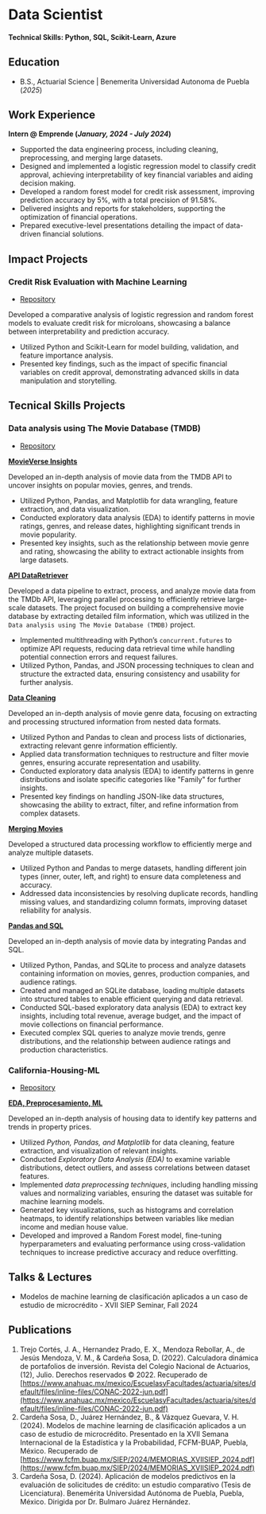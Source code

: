 # Data Scientist

#### Technical Skills: Python, SQL, Scikit-Learn, Azure

## Education
- B.S., Actuarial Science | Benemerita Universidad Autonoma de Puebla (_2025_)
  
## Work Experience
**Intern @ Emprende (_January, 2024 - July 2024_)**  
  
- Supported the data engineering process, including cleaning, preprocessing, and merging large datasets.
- Designed and implemented a logistic regression model to classify credit approval, achieving interpretability of key financial variables and aiding decision making.  
- Developed a random forest model for credit risk assessment, improving prediction accuracy by 5%, with a total precision of 91.58%.  
- Delivered insights and reports for stakeholders, supporting the optimization of financial operations. 
- Prepared executive-level presentations detailing the impact of data-driven financial solutions.

## Impact Projects
### Credit Risk Evaluation with Machine Learning  

- [Repository](https://github.com/PrepaidL7/Credit-Classification-Models)

Developed a comparative analysis of logistic regression and random forest models to evaluate credit risk for microloans, showcasing a balance between interpretability and prediction accuracy.  
- Utilized Python and Scikit-Learn for model building, validation, and feature importance analysis.  
- Presented key findings, such as the impact of specific financial variables on credit approval, demonstrating advanced skills in data manipulation and storytelling.  

## Tecnical Skills Projects
### Data analysis using The Movie Database (TMDB) 

- [Repository](https://github.com/PrepaidL7/TMDB-MovieInsights)

__[MovieVerse Insights](https://github.com/PrepaidL7/TMDB-MovieInsights/blob/main/Project_01_MovieVerse_Insights.ipynb)__

Developed an in-depth analysis of movie data from the TMDB API to uncover insights on popular movies, genres, and trends.

- Utilized Python, Pandas, and Matplotlib for data wrangling, feature extraction, and data visualization.
- Conducted exploratory data analysis (EDA) to identify patterns in movie ratings, genres, and release dates, highlighting significant trends in movie popularity.
- Presented key insights, such as the relationship between movie genre and rating, showcasing the ability to extract actionable insights from large datasets.

__[API DataRetriever](https://github.com/PrepaidL7/TMDB-MovieInsights/blob/main/Project_01_API_DataRetriever.ipynb)__

Developed a data pipeline to extract, process, and analyze movie data from the TMDb API, leveraging parallel processing to efficiently retrieve large-scale datasets. The project focused on building a comprehensive movie database by extracting detailed film information, which was utilized in the ``Data analysis using The Movie Database (TMDB)`` project.

- Implemented multithreading with Python’s `concurrent.futures` to optimize API requests, reducing data retrieval time while handling potential connection errors and request failures.  
- Utilized Python, Pandas, and JSON processing techniques to clean and structure the extracted data, ensuring consistency and usability for further analysis.  

__[Data Cleaning](https://github.com/PrepaidL7/TMDB-MovieInsights/blob/main/Project_01_DataCleaning.ipynb)__

Developed an in-depth analysis of movie genre data, focusing on extracting and processing structured information from nested data formats.

- Utilized Python and Pandas to clean and process lists of dictionaries, extracting relevant genre information efficiently.
- Applied data transformation techniques to restructure and filter movie genres, ensuring accurate representation and usability.
- Conducted exploratory data analysis (EDA) to identify patterns in genre distributions and isolate specific categories like "Family" for further insights.
- Presented key findings on handling JSON-like data structures, showcasing the ability to extract, filter, and refine information from complex datasets.

__[Merging Movies](https://github.com/PrepaidL7/TMDB-MovieInsights/blob/main/Project_01_Merging_Movies.ipynb)__

Developed a structured data processing workflow to efficiently merge and analyze multiple datasets. 

- Utilized Python and Pandas to merge datasets, handling different join types (inner, outer, left, and right) to ensure data completeness and accuracy.
- Addressed data inconsistencies by resolving duplicate records, handling missing values, and standardizing column formats, improving dataset reliability for analysis.

__[Pandas and SQL](https://github.com/PrepaidL7/TMDB-MovieInsights/blob/main/Project_01_Pandas%26SQL.ipynb)__

Developed an in-depth analysis of movie data by integrating Pandas and SQL.

- Utilized Python, Pandas, and SQLite to process and analyze datasets containing information on movies, genres, production companies, and audience ratings.
- Created and managed an SQLite database, loading multiple datasets into structured tables to enable efficient querying and data retrieval.
- Conducted SQL-based exploratory data analysis (EDA) to extract key insights, including total revenue, average budget, and the impact of movie collections on financial performance.
- Executed complex SQL queries to analyze movie trends, genre distributions, and the relationship between audience ratings and production characteristics.

### California-Housing-ML 

- [Repository](https://github.com/PrepaidL7/California-Housing-ML)

__[EDA, Preprocesamiento, ML](https://github.com/PrepaidL7/California-Housing-ML/blob/main/Project_02_EDA_Prepros%26ML.ipynb)__

Developed an in-depth analysis of housing data to identify key patterns and trends in property prices.

- Utilized *Python, Pandas, and Matplotlib* for data cleaning, feature extraction, and visualization of relevant insights.
- Conducted *Exploratory Data Analysis (EDA)* to examine variable distributions, detect outliers, and assess correlations between dataset features.
- Implemented *data preprocessing techniques*, including handling missing values and normalizing variables, ensuring the dataset was suitable for machine learning models.
- Generated key visualizations, such as histograms and correlation heatmaps, to identify relationships between variables like median income and median house value.
- Developed and improved a Random Forest model, fine-tuning hyperparameters and evaluating performance using cross-validation techniques to increase predictive accuracy and reduce overfitting.

## Talks & Lectures
- Modelos de machine learning de clasificación aplicados a un caso de estudio de microcrédito - XVII SIEP Seminar, Fall 2024

## Publications
1. Trejo Cortés, J. A., Hernandez Prado, E. X., Mendoza Rebollar, A., de Jesús Mendoza, V. M., & Cardeña Sosa, D. (2022). Calculadora dinámica de portafolios de inversión. Revista del Colegio Nacional de Actuarios, (12), Julio. Derechos reservados © 2022. Recuperado de [https://www.anahuac.mx/mexico/EscuelasyFacultades/actuaria/sites/default/files/inline-files/CONAC-2022-jun.pdf](https://www.anahuac.mx/mexico/EscuelasyFacultades/actuaria/sites/default/files/inline-files/CONAC-2022-jun.pdf)
2. Cardeña Sosa, D., Juárez Hernández, B., & Vázquez Guevara, V. H. (2024). Modelos de machine learning de clasificación aplicados a un caso de estudio de microcrédito. Presentado en la XVII Semana Internacional de la Estadística y la Probabilidad, FCFM-BUAP, Puebla, México. Recuperado de [https://www.fcfm.buap.mx/SIEP/2024/MEMORIAS_XVIISIEP_2024.pdf](https://www.fcfm.buap.mx/SIEP/2024/MEMORIAS_XVIISIEP_2024.pdf)
3. Cardeña Sosa, D. (2024). Aplicación de modelos predictivos en la evaluación de solicitudes de crédito: un estudio comparativo (Tesis de Licenciatura). Benemérita Universidad Autónoma de Puebla, Puebla, México. Dirigida por Dr. Bulmaro Juárez Hernández.
